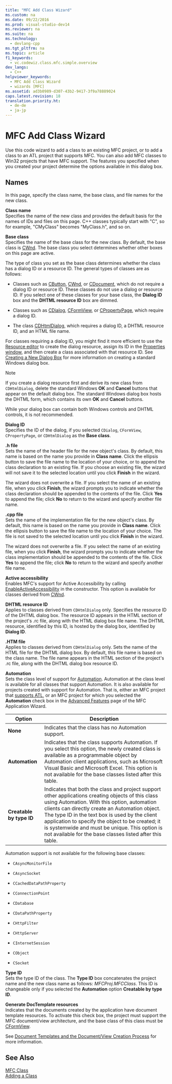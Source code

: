 ```yaml
---
title: "MFC Add Class Wizard"
ms.custom: na
ms.date: 09/22/2016
ms.prod: visual-studio-dev14
ms.reviewer: na
ms.suite: na
ms.technology: 
  - devlang-cpp
ms.tgt_pltfrm: na
ms.topic: article
f1_keywords: 
  - vc.codewiz.class.mfc.simple.overview
dev_langs: 
  - C++
helpviewer_keywords: 
  - MFC Add Class Wizard
  - wizards [MFC]
ms.assetid: ad3b0989-d307-43b2-9417-3f9a78889024
caps.latest.revision: 18
translation.priority.ht: 
  - de-de
  - ja-jp
---
```

# MFC Add Class Wizard
Use this code wizard to add a class to an existing MFC project, or to add a class to an ATL project that supports MFC. You can also add MFC classes to Win32 projects that have MFC support. The features you specified when you created your project determine the options available in this dialog box.  
  
## Names  
 In this page, specify the class name, the base class, and file names for the new class.  
  
 **Class name**  
 Specifies the name of the new class and provides the default basis for the names of IDs and files on this page. C++ classes typically start with "C", so for example, "CMyClass" becomes "MyClass.h", and so on.  
  
 **Base class**  
 Specifies the name of the base class for the new class. By default, the base class is [CWnd](../vs140/cwnd-class.md). The base class you select determines whether other boxes on this page are active.  
  
 The type of class you set as the base class determines whether the class has a dialog ID or a resource ID. The general types of classes are as follows:  
  
-   Classes such as [CButton](../vs140/cbutton-class.md), [CWnd](../vs140/cwnd-class.md), or [CDocument](../vs140/cdocument-class.md), which do not require a dialog ID or resource ID. These classes do not use a dialog or resource ID. If you select one of these classes for your base class, the **Dialog ID** box and the **DHTML resource ID** box are dimmed.  
  
-   Classes such as [CDialog](../vs140/cdialog-class.md), [CFormView](../vs140/cformview-class.md), or [CPropertyPage](../vs140/cpropertypage-class.md), which require a dialog ID.  
  
-   The class [CDHtmlDialog](../vs140/cdhtmldialog-class.md), which requires a dialog ID, a DHTML resource ID, and an HTML file name.  
  
 For classes requiring a dialog ID, you might find it more efficient to use the [Resource editor](../vs140/resource-editors.md) to create the dialog resource, assign its ID in the [Properties window](../vs140/properties-window.md), and then create a class associated with that resource ID. See [Creating a New Dialog Box](../vs140/creating-a-new-dialog-box.md) for more information on creating a standard Windows dialog box.  
  
> [!NOTE]
>  If you create a dialog resource first and derive its new class from `CDHtmlDialog`, delete the standard Windows **OK** and **Cancel** buttons that appear on the default dialog box. The standard Windows dialog box hosts the DHTML form, which contains its own **OK** and **Cancel** buttons.  
  
 While your dialog box can contain both Windows controls and DHTML controls, it is not recommended.  
  
 **Dialog ID**  
 Specifies the ID of the dialog, if you selected `CDialog`, `CFormView`, `CPropertyPage`, or `CDHtmlDialog` as the **Base class**.  
  
 **.h file**  
 Sets the name of the header file for the new object's class. By default, this name is based on the name you provide in **Class name**. Click the ellipsis button to save the file name to the location of your choice, or to append the class declaration to an existing file. If you choose an existing file, the wizard will not save it to the selected location until you click **Finish** in the wizard.  
  
 The wizard does not overwrite a file. If you select the name of an existing file, when you click **Finish**, the wizard prompts you to indicate whether the class declaration should be appended to the contents of the file. Click **Yes** to append the file; click **No** to return to the wizard and specify another file name.  
  
 **.cpp file**  
 Sets the name of the implementation file for the new object's class. By default, this name is based on the name you provide in **Class name**. Click the ellipsis button to save the file name to the location of your choice. The file is not saved to the selected location until you click **Finish** in the wizard.  
  
 The wizard does not overwrite a file. If you select the name of an existing file, when you click **Finish**, the wizard prompts you to indicate whether the class implementation should be appended to the contents of the file. Click **Yes** to append the file; click **No** to return to the wizard and specify another file name.  
  
 **Active accessibility**  
 Enables MFC's support for Active Accessibility by calling [EnableActiveAccessibility](../vs140/cwnd--enableactiveaccessibility.md) in the constructor. This option is available for classes derived from [CWnd](../vs140/cwnd-class.md).  
  
 **DHTML resource ID**  
 Applies to classes derived from `CDHtmlDialog` only. Specifies the resource ID of the DHTML dialog box. The resource ID appears in the HTML section of the project's .rc file, along with the HTML dialog box file name. The DHTML resource, identified by this ID, is hosted by the dialog box, identified by **Dialog ID**.  
  
 **.HTM file**  
 Applies to classes derived from `CDHtmlDialog` only. Sets the name of the HTML file for the DHTML dialog box. By default, this file name is based on the class name. The file name appears in the HTML section of the project's .rc file, along with the DHTML dialog box resource ID.  
  
 **Automation**  
 Sets the class level of support for [Automation](../vs140/automation.md). Automation at the class level is available for all classes that support Automation. It is also available for projects created with support for Automation. That is, either an MFC project that [supports ATL](../vs140/mfc-support-in-atl-projects.md), or an MFC project for which you selected the **Automation** check box in the [Advanced Features](../vs140/advanced-features--mfc-application-wizard.md) page of the MFC Application Wizard.  
  
|Option|Description|  
|------------|-----------------|  
|**None**|Indicates that the class has no Automation support.|  
|**Automation**|Indicates that the class supports Automation. If you select this option, the newly created class is available as a programmable object by Automation client applications, such as Microsoft Visual Basic and Microsoft Excel. This option is not available for the base classes listed after this table.|  
|**Creatable by type ID**|Indicates that both the class and project support other applications creating objects of this class using Automation. With this option, automation clients can directly create an Automation object. The type ID in the text box is used by the client application to specify the object to be created; it is systemwide and must be unique. This option is not available for the base classes listed after this table.|  
  
 Automation support is not available for the following base classes:  
  
-   `CAsyncMonitorFile`  
  
-   `CAsyncSocket`  
  
-   `CCachedDataPathProperty`  
  
-   `CConnectionPoint`  
  
-   `CDatabase`  
  
-   `CDataPathProperty`  
  
-   `CHttpFilter`  
  
-   `CHttpServer`  
  
-   `CInternetSession`  
  
-   `CObject`  
  
-   `CSocket`  
  
 **Type ID**  
 Sets the type ID of the class. The **Type ID** box concatenates the project name and the new class name as follows: *MFCProj.MFCClass*. This ID is changeable only if you selected the **Automation** option **Creatable by type ID**.  
  
 **Generate DocTemplate resources**  
 Indicates that the documents created by the application have document template resources. To activate this check box, the project must support the MFC document/view architecture, and the base class of this class must be [CFormView](../vs140/cformview-class.md).  
  
 See [Document Templates and the Document/View Creation Process](../vs140/document-templates-and-the-document-view-creation-process.md) for more information.  
  
## See Also  
 [MFC Class](../vs140/adding-an-mfc-class.md)   
 [Adding a Class](../vs140/adding-a-class--visual-c---.md)